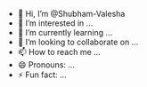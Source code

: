 - 👋 Hi, I’m @Shubham-Valesha
- 👀 I’m interested in ...
- 🌱 I’m currently learning ...
- 💞️ I’m looking to collaborate on ...
- 📫 How to reach me ...
- 😄 Pronouns: ...
- ⚡ Fun fact: ...

<!---
Shubham-Valesha/Shubham-Valesha is a ✨ special ✨ repository because its `README.md` (this file) appears on your GitHub profile.
You can click the Preview link to take a look at your changes.
--->
